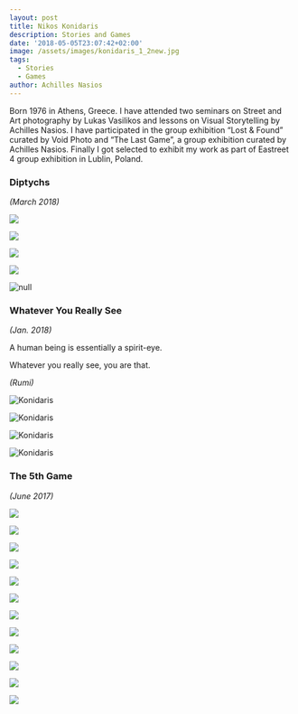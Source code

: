 ```yaml
---
layout: post
title: Nikos Konidaris
description: Stories and Games
date: '2018-05-05T23:07:42+02:00'
image: /assets/images/konidaris_1_2new.jpg
tags:
  - Stories
  - Games
author: Achilles Nasios
---
```

Born 1976 in Athens, Greece. I have attended two seminars on Street and Art photography by Lukas Vasilikos and lessons on Visual Storytelling by Achilles Nasios. I have participated in the group exhibition “Lost & Found” curated by Void Photo and “The Last Game”, a group exhibition curated by Achilles Nasios. Finally I got selected to exhibit my work as part of Eastreet 4 group exhibition in Lublin, Poland.

### Diptychs

_(March 2018)_

![](/assets/images/konidaris-presentation-diptychs.jpg#full)

![](/assets/images/konidaris-1.jpg)

![](/assets/images/konidaris-2.jpg)

![](/assets/images/konidaris-3.jpg)

![null](/assets/images/metamorphosis_presentation.jpg#full)

### Whatever You Really See

_(Jan. 2018)_

A human being is essentially a spirit-eye.

Whatever you really see, you are that.

_(Rumi)_

![Konidaris](/assets/images/konidaris_1.jpg)

![Konidaris](/assets/images/konidaris_2.jpg)

![Konidaris](/assets/images/konidaris_3.jpg)

![Konidaris](/assets/images/konidaris_4.jpg)


### The 5th Game

_(June 2017)_

![](/assets/images/konidaris_game_presentation.jpg#full)

![](/assets/images/konidaris_game_01.jpg)

![](/assets/images/konidaris_game_02.jpg)

![](/assets/images/konidaris_game_03.jpg)

![](/assets/images/konidaris_game_04.jpg)

![](/assets/images/konidaris_game_05.jpg)

![](/assets/images/konidaris_game_06.jpg)

![](/assets/images/konidaris_game_07.jpg)

![](/assets/images/konidaris_game_08.jpg)

![](/assets/images/konidaris_game_09.jpg)

![](/assets/images/konidaris_game_10.jpg)

![](/assets/images/konidaris_game_11.jpg)
